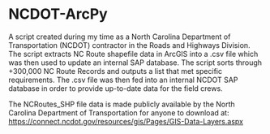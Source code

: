 # NCDOT-ArcPy

A script created during my time as a North Carolina Department of Transportation (NCDOT) contractor in the Roads and Highways Division. The script extracts NC Route shapefile data in ArcGIS into a .csv file which was then used to update an internal SAP database. The script sorts through +300,000 NC Route Records and outputs a list that met specific requirements. The .csv file was then fed into an internal NCDOT SAP database in order to provide up-to-date data for the field crews. 


The NCRoutes_SHP file data is made publicly available by the North Carolina Department of Transportation for anyone to download at: https://connect.ncdot.gov/resources/gis/Pages/GIS-Data-Layers.aspx

